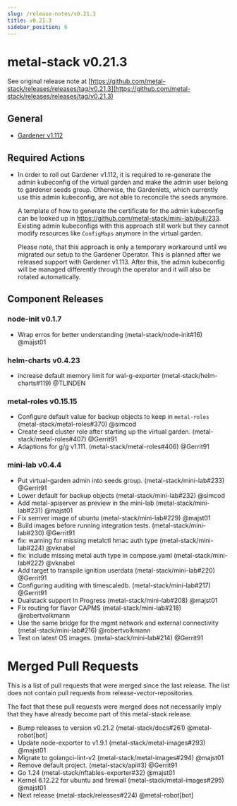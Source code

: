 ```yaml
---
slug: /release-notes/v0.21.3
title: v0.21.3
sidebar_position: 6
---
```

# metal-stack v0.21.3
See original release note at [https://github.com/metal-stack/releases/releases/tag/v0.21.3](https://github.com/metal-stack/releases/releases/tag/v0.21.3)
## General
* [Gardener v1.112](https://github.com/gardener/gardener/releases/tag/v1.112.0)

## Required Actions
* In order to roll out Gardener v1.112, it is required to re-generate the admin kubeconfig of the virtual garden and make the admin user belong to gardener seeds group. Otherwise, the Gardenlets, which currently use this admin kubeconfig, are not able to reconcile the seeds anymore. 

  A template of how to generate the certificate for the admin kubeconfig can be looked up in https://github.com/metal-stack/mini-lab/pull/233. Existing admin kubeconfigs with this approach still work but they cannot modify resources like `ConfigMaps` anymore in the virtual garden.

  Please note, that this approach is only a temporary workaround until we migrated our setup to the Gardener Operator. This is planned after we released support with Gardener v1.113. After this, the admin kubeconfig will be managed differently through the operator and it will also be rotated automatically.

## Component Releases
### node-init v0.1.7
* Wrap erros for better understanding (metal-stack/node-init#16) @majst01
### helm-charts v0.4.23
* increase default memory limit for wal-g-exporter (metal-stack/helm-charts#119) @TLINDEN
### metal-roles v0.15.15
* Configure default value for backup objects to keep in `metal-roles` (metal-stack/metal-roles#370) @simcod
* Create seed cluster role after starting up the virtual garden. (metal-stack/metal-roles#407) @Gerrit91
* Adaptions for g/g v1.111. (metal-stack/metal-roles#406) @Gerrit91
### mini-lab v0.4.4
* Put virtual-garden admin into seeds group. (metal-stack/mini-lab#233) @Gerrit91
* Lower default for backup objects (metal-stack/mini-lab#232) @simcod
* Add metal-apiserver as preview in the mini-lab (metal-stack/mini-lab#231) @majst01
* Fix semver image of ubuntu (metal-stack/mini-lab#229) @majst01
* Build images before running integration tests. (metal-stack/mini-lab#230) @Gerrit91
* fix: warning for missing metalctl hmac auth type (metal-stack/mini-lab#224) @vknabel
* fix: include missing metal auth type in compose.yaml (metal-stack/mini-lab#222) @vknabel
* Add target to transpile ignition userdata (metal-stack/mini-lab#220) @Gerrit91
* Configuring auditing with timescaledb. (metal-stack/mini-lab#217) @Gerrit91
* Dualstack support In Progress (metal-stack/mini-lab#208) @majst01
* Fix routing for flavor CAPMS (metal-stack/mini-lab#218) @robertvolkmann
* Use the same bridge for the mgmt network and external connectivity (metal-stack/mini-lab#216) @robertvolkmann
* Test on latest OS images. (metal-stack/mini-lab#214) @Gerrit91
# Merged Pull Requests
This is a list of pull requests that were merged since the last release. The list does not contain pull requests from release-vector-repositories.

The fact that these pull requests were merged does not necessarily imply that they have already become part of this metal-stack release.

* Bump releases to version v0.21.2 (metal-stack/docs#261) @metal-robot[bot]
* Update node-exporter to v1.9.1 (metal-stack/metal-images#293) @majst01
* Migrate to golangci-lint-v2 (metal-stack/metal-images#294) @majst01
* Remove default project. (metal-stack/api#3) @Gerrit91
* Go 1.24 (metal-stack/nftables-exporter#32) @majst01
* Kernel 6.12.22 for ubuntu and firewall (metal-stack/metal-images#295) @majst01
* Next release (metal-stack/releases#224) @metal-robot[bot]